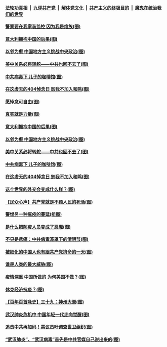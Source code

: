 ####  [法轮功真相](../../../../basic/blob/master/README.md?t=04060830) &nbsp;|&nbsp; [九评共产党](../../../../9ping.md/blob/master/README.md?t=04060830) &nbsp;|&nbsp; [解体党文化](../../../../jtdwh.md/blob/master/README.md?t=04060830)  &nbsp;|&nbsp; [共产主义的终极目的](../../../../gczydzjmd.md/blob/master/README.md?t=04060830) &nbsp;|&nbsp; [魔鬼在统治我们的世界](../../../../mgztzwmdsj.md/blob/master/README.md?t=04060830) 

#### [警察要在我家装监控 因为我是维族(图)](../pages/p4/928756.md?t=04060830) 

#### [意大利拥抱中国的后果(图)](../pages/p4/928678.md?t=04060830) 

#### [以邻为壑 中国地方主义挑战中央政治(图)](../pages/p4/928677.md?t=04060830) 

#### [美中关系必将转舵——中共也回不去了(图)](../pages/p4/928618.md?t=04060830) 

#### [中共病毒下 儿子的咖啡馆(图)](../pages/p4/928597.md?t=04060830) 

#### [在这虚无的404悼念日 恕我不加入和鸣(图)](../pages/p4/928672.md?t=04060830) 

#### [愿悼念可自由(图)](../pages/p4/928766.md?t=04060830) 

#### [真实就是力量(图)](../pages/p4/928557.md?t=04060830) 

#### [意大利拥抱中国的后果(图)](../pages/p4/928678.md?t=04060830) 

#### [以邻为壑 中国地方主义挑战中央政治(图)](../pages/p4/928677.md?t=04060830) 

#### [美中关系必将转舵——中共也回不去了(图)](../pages/p4/928618.md?t=04060830) 

#### [中共病毒下 儿子的咖啡馆(图)](../pages/p4/928597.md?t=04060830) 

#### [在这虚无的404悼念日 恕我不加入和鸣(图)](../pages/p4/928672.md?t=04060830) 

#### [这个世界的外交会变成什么样？(图)](../pages/p4/928609.md?t=04060830) 

#### [【民众心声】共产党就是不顾人民的死活(图)](../pages/p4/928531.md?t=04060830) 

#### [警惕另一种瘟疫的蔓延(组图)](../pages/p4/928564.md?t=04060830) 

#### [是什么把防疫人员变成了恶魔(图)](../pages/p4/928575.md?t=04060830) 

#### [不只是悲痛：中共病毒笼罩下的清明节(图)](../pages/p4/928571.md?t=04060830) 

#### [被奴化的中国人也有跟共产党拚命的一天(图)](../pages/p4/928556.md?t=04060830) 

#### [谁是人类的最大威胁(图)](../pages/p4/928554.md?t=04060830) 

#### [疫情深重 中国所做的 为何美国不做？(图)](../pages/p4/928552.md?t=04060830) 

#### [休克经济抗疫？(图)](../pages/p4/928445.md?t=04060830) 

#### [【百年百首咏史】三十九：神州大粪(图)](../pages/p4/928553.md?t=04060830) 

#### [武汉肺炎危机中 中国年轻一代走向觉醒(图)](../pages/p4/928421.md?t=04060830) 

#### [追责中共再加码！美议员吁调查世卫组织(图)](../pages/p4/928423.md?t=04060830) 

#### [“武汉肺炎”、“武汉病毒”首先是中共官媒自己说出来的(图)](../pages/p4/928415.md?t=04060830) 

